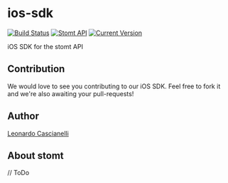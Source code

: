 # ios-sdk 
[![Build Status](https://travis-ci.org/stomt/stomt-ios-sdk.svg?branch=master)](https://travis-ci.org/stomt/stomt-ios-sdk)
[![Stomt API](https://img.shields.io/badge/stomt-v2.0.X-brightgreen.svg)](https://rest.stomt.com/)
[![Current Version](https://img.shields.io/badge/version-beta-blue.svg)](https://github.com/stomt/ios-sdk)


iOS SDK for the stomt API

## Contribution

We would love to see you contributing to our iOS SDK. Feel free to fork it and we're also awaiting your pull-requests!

## Author

[Leonardo Cascianelli](https://github.com/h3xept)

## About stomt

// ToDo
